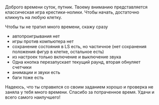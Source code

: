 Доброго времени суток, путник. 
Твоему вниманию представляется классическая игра крестики-нолики. 
Чтобы начать, достаточно кликнуть на любую клетку. 

Чтобы ты не тратил много времени, скажу сразу 

- автопроигрывания нет 
- игры против компьютера нет
- сохранение состояния  в LS есть, но частичное (нет сохранения положения фигур в клетке, остальное есть)
- из настроек только включение и выключение звука 
- Одна кнопка перезапускает текущий раунд, вторая обнуляет счетчики
- анимации и звуки есть
- баги тоже есть 

Надеюсь, что ты справился со своим заданием хорошо  и проверка не заняла у тебя много времени. Спасибо за потраченное время. Удачи и всего самого наилучшего!